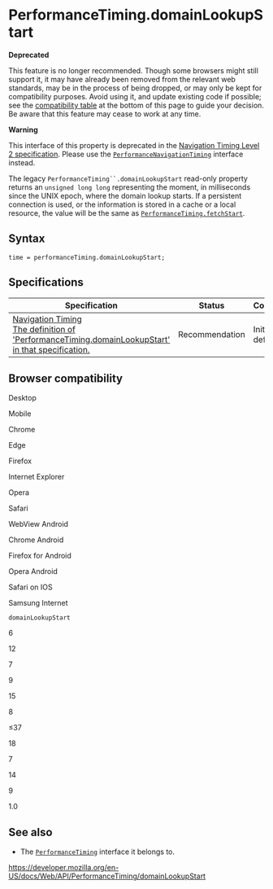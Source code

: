 # PerformanceTiming.domainLookupStart

**Deprecated**

This feature is no longer recommended. Though some browsers might still support it, it may have already been removed from the relevant web standards, may be in the process of being dropped, or may only be kept for compatibility purposes. Avoid using it, and update existing code if possible; see the [compatibility table](#browser_compatibility) at the bottom of this page to guide your decision. Be aware that this feature may cease to work at any time.

**Warning**

This interface of this property is deprecated in the [Navigation Timing Level 2 specification](https://w3c.github.io/navigation-timing/#obsolete). Please use the [`PerformanceNavigationTiming`](../performancenavigationtiming) interface instead.

The legacy ` PerformanceTiming``.domainLookupStart ` read-only property returns an `unsigned long long` representing the moment, in milliseconds since the UNIX epoch, where the domain lookup starts. If a persistent connection is used, or the information is stored in a cache or a local resource, the value will be the same as [`PerformanceTiming.fetchStart`](fetchstart).

## Syntax

    time = performanceTiming.domainLookupStart;

## Specifications

<table><thead><tr class="header"><th>Specification</th><th>Status</th><th>Comment</th></tr></thead><tbody><tr class="odd"><td><a href="https://www.w3.org/TR/navigation-timing/#dom-performancetiming-domainlookupstart">Navigation Timing<br />
<span class="small">The definition of 'PerformanceTiming.domainLookupStart' in that specification.</span></a></td><td><span class="spec-rec">Recommendation</span></td><td>Initial definition.</td></tr></tbody></table>

## Browser compatibility

Desktop

Mobile

Chrome

Edge

Firefox

Internet Explorer

Opera

Safari

WebView Android

Chrome Android

Firefox for Android

Opera Android

Safari on IOS

Samsung Internet

`domainLookupStart`

6

12

7

9

15

8

≤37

18

7

14

9

1.0

## See also

- The [`PerformanceTiming`](../performancetiming) interface it belongs to.

<a href="https://developer.mozilla.org/en-US/docs/Web/API/PerformanceTiming/domainLookupStart" class="_attribution-link">https://developer.mozilla.org/en-US/docs/Web/API/PerformanceTiming/domainLookupStart</a>
